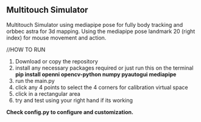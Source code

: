 
## Multitouch Simulator

Multitouch Simulator using mediapipe pose for fully body tracking and orbbec astra for 3d mapping. Using the mediapipe pose landmark 20 (right index) for mouse movement and action. 

//HOW TO RUN
1. Download or copy the repository
2. install any necessary packages required or just run this on the terminal **pip install openni opencv-python numpy pyautogui mediapipe**
3. run the main.py
4. click any 4 points to select the 4 corners for calibration virtual space
5. click in a rectangular area 
6. try and test using your right hand if its working


**Check config.py to configure and customization.**
